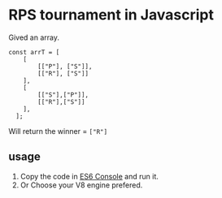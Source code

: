 # RPS tournament in Javascript

Gived an array.

    const arrT = [
        [
            [["P"], ["S"]],
            [["R"], ["S"]]
        ],
        [
            [["S"],["P"]],
            [["R"],["S"]]
        ],  
      ];

Will return the winner = `["R"]`

## usage
1. Copy the code in [ES6 Console](https://es6console.com/) and run it.
2. Or Choose your V8 engine prefered.
